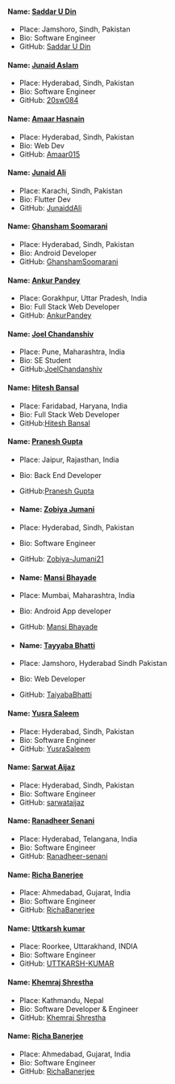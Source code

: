 #### Name: [Saddar U Din](https://github.com/saddarudin)

- Place: Jamshoro, Sindh, Pakistan
- Bio: Software Engineer
- GitHub: [Saddar U Din](https://github.com/saddarudin)



#### Name: [Junaid Aslam](https://github.com/20sw084)

- Place: Hyderabad, Sindh, Pakistan
- Bio: Software Engineer
- GitHub: [20sw084](https://github.com/20sw084)

#### Name: [Amaar Hasnain](https://github.com/Amaar015)

- Place: Hyderabad, Sindh, Pakistan
- Bio: Web Dev
- GitHub: [Amaar015](https://github.com/Amaar015)

#### Name: [Junaid Ali](https://github.com/Junaiddali)

- Place: Karachi, Sindh, Pakistan
- Bio: Flutter Dev
- GitHub: [JunaiddAli](https://github.com/Junaiddali)

#### Name: [Ghansham Soomarani](https://github.com/GhanshamSoomarani)

- Place: Hyderabad, Sindh, Pakistan
- Bio: Android Developer
- GitHub: [GhanshamSoomarani](https://github.com/GhanshamSoomarani)

#### Name: [Ankur Pandey](https://github.com/pandeyankur1324)

- Place: Gorakhpur, Uttar Pradesh, India
- Bio: Full Stack Web Developer
- GitHub: [AnkurPandey](https://github.com/pandeyankur1324)

#### Name: [Joel Chandanshiv](https://github.com/JoelChandanshiv)

- Place: Pune, Maharashtra, India
- Bio: SE Student
- GitHub:[JoelChandanshiv](https://github.com/JoelChandanshiv)

#### Name: [Hitesh Bansal](https://github.com/05hiteshbansal)

- Place: Faridabad, Haryana, India
- Bio: Full Stack Web Developer
- GitHub:[Hitesh Bansal](https://github.com/05hiteshbansal)

#### Name: [Pranesh Gupta](https://github.com/pranesh6876)

- Place: Jaipur, Rajasthan, India
- Bio: Back End Developer
- GitHub:[Pranesh Gupta](https://github.com/pranesh6876)

- #### Name: [Zobiya Jumani](https://github.com/Zobiya-Jumani21)

- Place: Hyderabad, Sindh, Pakistan
- Bio: Software Engineer
- GitHub: [Zobiya-Jumani21](https://github.com/Zobiya-Jumani21)

- ####  Name: [Mansi Bhayade](https://github.com/MansiBhayade)

- Place: Mumbai, Maharashtra, India
- Bio: Android App developer
- GitHub: [Mansi Bhayade](https://github.com/MansiBhayade/)

- ####  Name: [Tayyaba Bhatti](https://github.com/TaiyabaBhatti)

- Place: Jamshoro, Hyderabad Sindh Pakistan
- Bio: Web Developer
- GitHub: [TaiyabaBhatti](https://github.com/TaiyabaBhatti/)


#### Name: [Yusra Saleem](https://github.com/YusraSaleem)
- Place: Hyderabad, Sindh, Pakistan
- Bio: Software Engineer
- GitHub: [YusraSaleem](https://github.com/YusraSaleem)


#### Name: [Sarwat Aijaz](https://github.com/sarwataijaz)
- Place: Hyderabad, Sindh, Pakistan
- Bio: Software Engineer
- GitHub: [sarwataijaz](https://github.com/sarwataijaz)


#### Name: [Ranadheer Senani](https://github.com/20sw084)

- Place: Hyderabad, Telangana, India
- Bio: Software Engineer
- GitHub: [Ranadheer-senani](https://github.com/Ranadheer-senani)


#### Name: [Richa Banerjee](https://github.com/RichaBanerjee)

- Place: Ahmedabad, Gujarat, India
- Bio: Software Engineer
- GitHub: [RichaBanerjee](https://github.com/RichaBanerjee)


#### Name: [Uttkarsh kumar](https://github.com/UTTKARSH-KUMAR)

- Place: Roorkee, Uttarakhand, INDIA
- Bio: Software Engineer
- GitHub: [UTTKARSH-KUMAR](https://github.com/UTTKARSH-KUMAR)

#### Name: [Khemraj Shrestha](https://github.com/khemrajshrestha471)

- Place: Kathmandu, Nepal
- Bio: Software Developer & Engineer
- GitHub: [Khemraj Shrestha](https://github.com/khemrajshrestha471)


#### Name: [Richa Banerjee](https://github.com/RichaBanerjee)

- Place: Ahmedabad, Gujarat, India
- Bio: Software Engineer
- GitHub: [RichaBanerjee](https://github.com/RichaBanerjee)


